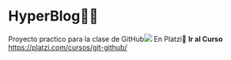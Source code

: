 # HyperBlog👨‍💻
Proyecto practico para la clase de GitHub<img src="https://i.pinimg.com/564x/a4/9c/23/a49c234629357b4332796c35fef8db75.jpg"> En Platzi💚
**Ir al Curso**
https://platzi.com/cursos/git-github/
